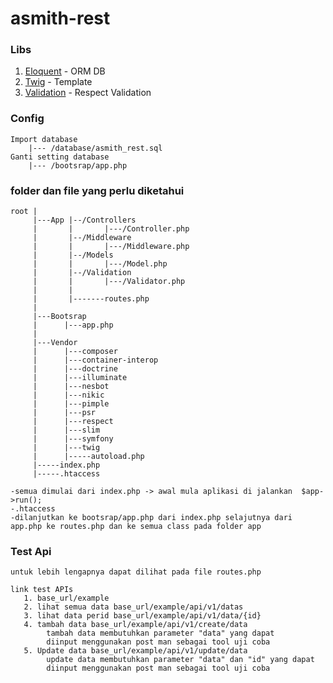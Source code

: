 # asmith-rest

### Libs

1. <a href="https://github.com/illuminate/database">Eloquent</a> - ORM DB
2. <a href="https://github.com/twigphp/Twig">Twig</a> - Template
2. <a href="https://github.com/Respect/Validation">Validation</a> - Respect Validation

### Config
    Import database
        |--- /database/asmith_rest.sql
    Ganti setting database 
        |--- /bootsrap/app.php

### folder dan file yang perlu diketahui
    root |
         |---App |--/Controllers
         |       |       |---/Controller.php   
         |       |--/Middleware
         |       |       |---/Middleware.php
         |       |--/Models
         |       |       |---/Model.php
         |       |--/Validation
         |       |       |---/Validator.php
         |       |
         |       |-------routes.php
         |
         |---Bootsrap
         |      |---app.php
         |
         |---Vendor
         |      |---composer
         |      |---container-interop
         |      |---doctrine
         |      |---illuminate
         |      |---nesbot
         |      |---nikic
         |      |---pimple
         |      |---psr
         |      |---respect
         |      |---slim
         |      |---symfony
         |      |---twig
         |      |-----autoload.php
         |-----index.php
         |-----.htaccess

    -semua dimulai dari index.php -> awal mula aplikasi di jalankan  $app->run();
    -.htaccess 
    -dilanjutkan ke bootsrap/app.php dari index.php selajutnya dari app.php ke routes.php dan ke semua class pada folder app

### Test Api

    untuk lebih lengapnya dapat dilihat pada file routes.php

    link test APIs
       1. base_url/example
       2. lihat semua data base_url/example/api/v1/datas
       3. lihat data perid base_url/example/api/v1/data/{id}
       4. tambah data base_url/example/api/v1/create/data
            tambah data membutuhkan parameter "data" yang dapat 
            diinput menggunakan post man sebagai tool uji coba
       5. Update data base_url/example/api/v1/update/data
            update data membutuhkan parameter "data" dan "id" yang dapat 
            diinput menggunakan post man sebagai tool uji coba